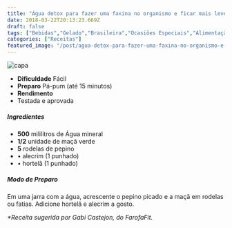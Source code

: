```yaml
---
title: "Água detox para fazer uma faxina no organismo e ficar mais leve"
date: 2018-03-22T20:13:23.669Z
draft: false
tags: ["Bebidas","Gelado","Brasileira","Ocasiões Especiais","Alimentação saudável","Detox","Dietas detox"]
categories: ["Receitas"]
featured_image: "/post/agua-detox-para-fazer-uma-faxina-no-organismo-e-ficar-mais-leve.b8700dc1.jpg"
---
```


![capa](/post/agua-detox-para-fazer-uma-faxina-no-organismo-e-ficar-mais-leve.b8700dc1.jpg)

*   **Dificuldade** Fácil
*   **Preparo** Pá-pum (até 15 minutos)
*   **Rendimento**
*   Testada e aprovada
    

##### Ingredientes

*   **500** mililitros de Água mineral
*   **1/2** unidade de maçã verde
*   **5** rodelas de pepino
*   • alecrim (1 punhado)
*   • hortelã (1 punhado)

##### Modo de Preparo

Em uma jarra com a água, acrescente o pepino picado e a maçã em rodelas ou fatias. Adicione hortelã e alecrim a gosto.

_*Receita sugerida por Gabi Castejon, do FarofaFit._
